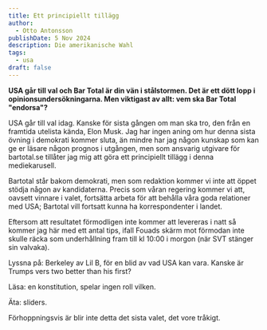 ```yaml
---
title: Ett principiellt tillägg
author:
  - Otto Antonsson
publishDate: 5 Nov 2024
description: Die amerikanische Wahl
tags:
  - usa
draft: false
---
```

**USA går till val och Bar Total är din vän i stålstormen. Det är ett dött lopp i opinionsundersökningarna. Men viktigast av allt: vem ska Bar Total "endorsa"?**



USA går till val idag. Kanske för sista gången om man ska tro, den från en framtida utelista kända, Elon Musk. Jag har ingen aning om hur denna sista övning i demokrati kommer sluta, än mindre har jag någon kunskap som kan ge er läsare någon prognos i utgången, men som ansvarig utgivare för bartotal.se tillåter jag mig att göra ett principiellt tillägg i denna mediekarusell.



Bartotal står bakom demokrati, men som redaktion kommer vi inte att öppet stödja någon av kandidaterna. Precis som våran regering kommer vi att, oavsett vinnare i valet, fortsätta arbeta för att behålla våra goda relationer med USA; Bartotal vill fortsatt kunna ha korrespondenter i landet. 



Eftersom att resultatet förmodligen inte kommer att levereras i natt så kommer jag här med ett antal tips, ifall Fouads skärm mot förmodan inte skulle räcka som underhållning fram till kl 10:00 i morgon (när SVT stänger sin valvaka). 



Lyssna på: Berkeley av Lil B, för en blid av vad USA kan vara. Kanske är Trumps vers two better than his first? 



Läsa: en konstitution, spelar ingen roll vilken. 



Äta: sliders. 



Förhoppningsvis är blir inte detta det sista valet, det vore tråkigt.

